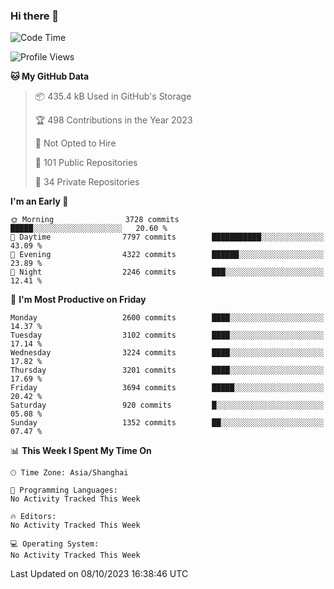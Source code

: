 ### Hi there 👋

<!--
**qbosen/qbosen** is a ✨ _special_ ✨ repository because its `README.md` (this file) appears on your GitHub profile.

Here are some ideas to get you started:

- 🔭 I’m currently working on ...
- 🌱 I’m currently learning ...
- 👯 I’m looking to collaborate on ...
- 🤔 I’m looking for help with ...
- 💬 Ask me about ...
- 📫 How to reach me: ...
- 😄 Pronouns: ...
- ⚡ Fun fact: ...
-->

<!--START_SECTION:waka-->
![Code Time](http://img.shields.io/badge/Code%20Time-2%2C111%20hrs%2036%20mins-blue)

![Profile Views](http://img.shields.io/badge/Profile%20Views-0-blue)

**🐱 My GitHub Data** 

> 📦 435.4 kB Used in GitHub's Storage 
 > 
> 🏆 498 Contributions in the Year 2023
 > 
> 🚫 Not Opted to Hire
 > 
> 📜 101 Public Repositories 
 > 
> 🔑 34 Private Repositories 
 > 
**I'm an Early 🐤** 

```text
🌞 Morning                3728 commits        █████░░░░░░░░░░░░░░░░░░░░   20.60 % 
🌆 Daytime                7797 commits        ███████████░░░░░░░░░░░░░░   43.09 % 
🌃 Evening                4322 commits        ██████░░░░░░░░░░░░░░░░░░░   23.89 % 
🌙 Night                  2246 commits        ███░░░░░░░░░░░░░░░░░░░░░░   12.41 % 
```
📅 **I'm Most Productive on Friday** 

```text
Monday                   2600 commits        ████░░░░░░░░░░░░░░░░░░░░░   14.37 % 
Tuesday                  3102 commits        ████░░░░░░░░░░░░░░░░░░░░░   17.14 % 
Wednesday                3224 commits        ████░░░░░░░░░░░░░░░░░░░░░   17.82 % 
Thursday                 3201 commits        ████░░░░░░░░░░░░░░░░░░░░░   17.69 % 
Friday                   3694 commits        █████░░░░░░░░░░░░░░░░░░░░   20.42 % 
Saturday                 920 commits         █░░░░░░░░░░░░░░░░░░░░░░░░   05.08 % 
Sunday                   1352 commits        ██░░░░░░░░░░░░░░░░░░░░░░░   07.47 % 
```


📊 **This Week I Spent My Time On** 

```text
🕑︎ Time Zone: Asia/Shanghai

💬 Programming Languages: 
No Activity Tracked This Week

🔥 Editors: 
No Activity Tracked This Week

💻 Operating System: 
No Activity Tracked This Week
```


 Last Updated on 08/10/2023 16:38:46 UTC
<!--END_SECTION:waka-->

